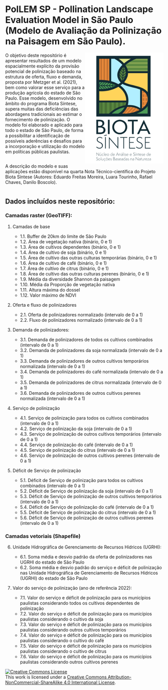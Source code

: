 # PolLEM SP - Pollination Landscape Evaluation Model in São Paulo (Modelo de Avaliação da Polinização na Paisagem em São Paulo).

<img align="right" width="250"  src="biotasintese.png">
O objetivo deste repositório é apresentar resultados de um modelo espacialmente explícito da provisão potencial de polinização baseado na estrutura de oferta, fluxo e demanda, proposta por Metzger et al. (2021), bem como valorar esse serviço para a produção agrícola do estado de São Paulo. Esse modelo, desenvolvido no âmbito do programa Biota Síntese, supera muitas das deficiências das abordagens tradicionais ao estimar o fornecimento de polinização. O modelo foi elaborado e aplicado para todo o estado de São Paulo, de forma a possibilitar a identificação de possíveis aderências e desafios para a incorporação e utilização do modelo em políticas públicas paulistas.

##
A descrição do modelo e suas aplicações estão disponível na quarta Nota Técnico-científica do Projeto Biota Síntese (Autores: Eduardo Freitas Moreira, Luara Tourinho, Rafael Chaves, Danilo Boscolo).
# 


## Dados incluídos neste repositório:
### Camadas raster (GeoTIFF):
1.	Camadas de base
    - 1.1.	Buffer de 20km do limite de São Paulo
    - 1.2.	Área de vegetação nativa (binário, 0 e 1)
    - 1.3.	Área de cultivos dependentes (binário, 0 e 1)
    - 1.4.	Área de cultivo de soja (binário, 0 e 1)
    - 1.5.	Área de cultivo das outras culturas temporárias (binário, 0 e 1)
    - 1.6.	Área de cultivo de café (binário, 0 e 1)
    - 1.7.	Área de cultivo de citrus (binário, 0 e 1)
    - 1.8.	Área de cultivo das outras culturas perenes (binário, 0 e 1)
    - 1.9.	Média da diversidade Shannon da paisagem
    - 1.10.	Média da Proporção de vegetação nativa
    - 1.11.	Altura máxima do dossel
    - 1.12.	Valor máximo de NDVI

2.	Oferta e fluxo de polinizadores
    - 2.1.	Oferta de polinizadores normalizado (intervalo de 0 a 1)
    - 2.2.	Fluxo de polinizadores normalizado (intervalo de 0 a 1)

3.	Demanda de polinizadores:
    - 3.1.	Demanda de polinizadores de todos os cultivos combinados (intervalo de 0 a 1)
    - 3.2.	Demanda de polinizadores da soja normalizada (intervalo de 0 a 1)
    - 3.3.	Demanda de polinizadores de outros cultivos temporários normalizada (intervalo de 0 a 1)
    - 3.4.	Demanda de polinizadores do café normalizada (intervalo de 0 a 1)
    - 3.5.	Demanda de polinizadores de citrus normalizada (intervalo de 0 a 1)
    - 3.6.	Demanda de polinizadores de outros cultivos perenes normalizada (intervalo de 0 a 1)

4.	Serviço de polinização
    - 4.1.	Serviço de polinização para todos os cultivos combinados (intervalo de 0 a 1)
    - 4.2.	Serviço de polinização da soja (intervalo de 0 a 1)
    - 4.3.	Serviço de polinização de outros cultivos temporários (intervalo de 0 a 1)
    - 4.4.	Serviço de polinização do café (intervalo de 0 a 1)
    - 4.5.	Serviço de polinização do citrus (intervalo de 0 a 1)
    - 4.6.	Serviço de polinização de outros cultivos perenes (intervalo de 0 a 1)

5.	Déficit de Serviço de polinização
    - 5.1.	Déficit de Serviço de polinização para todos os cultivos combinados (intervalo de 0 a 1)
    - 5.2.	Déficit de Serviço de polinização da soja (intervalo de 0 a 1)
    - 5.3.	Déficit de Serviço de polinização de outros cultivos temporários (intervalo de 0 a 1)
    - 5.4.	Déficit de Serviço de polinização do café (intervalo de 0 a 1)
    - 5.5.	Déficit de Serviço de polinização do citrus (intervalo de 0 a 1)
    - 5.6.	Déficit de Serviço de polinização de outros cultivos perenes (intervalo de 0 a 1)

### Camadas vetoriais (Shapefile)
6.	Unidade Hidrográfica de Gerenciamento de Recursos Hídricos (UGRHI):
    - 6.1.	Soma média e desvio padrão da oferta de polinizadores nas UGRHI do estado de São Paulo
    - 6.2.	Soma média e desvio padrão do serviço e déficit de polinização nas Unidade Hidrográfica de Gerenciamento de Recursos Hídricos (UGRHI) do estado de São Paulo

7.	Valor do serviço de polinização (ano de referência 2022):
    - 7.1.	Valor do serviço e déficit de polinização para os municípios paulistas considerando todos os cultivos dependentes de polinização
    - 7.2.	Valor do serviço e déficit de polinização para os municípios paulistas considerando o cultivo da soja
    - 7.3.	Valor do serviço e déficit de polinização para os municípios paulistas considerando outros cultivos temporários
    - 7.4.	Valor do serviço e déficit de polinização para os municípios paulistas considerando o cultivo do café
    - 7.5.	Valor do serviço e déficit de polinização para os municípios paulistas considerando o cultivo de citrus
    - 7.6.	Valor do serviço e déficit de polinização para os municípios paulistas considerando outros cultivos perenes


[![Creative Commons License](https://i.creativecommons.org/l/by-nc-sa/4.0/88x31.png)](http://creativecommons.org/licenses/by-nc-sa/4.0/)  
This work is licensed under a [Creative Commons Attribution-NonCommercial-ShareAlike 4.0 International License](http://creativecommons.org/licenses/by-nc-sa/4.0/).
